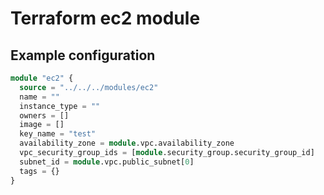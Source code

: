 # Terraform ec2 module
## Example configuration

```terraform
module "ec2" {
  source = "../../../modules/ec2"
  name = ""
  instance_type = ""
  owners = [] 
  image = []
  key_name = "test"
  availability_zone = module.vpc.availability_zone
  vpc_security_group_ids = [module.security_group.security_group_id]
  subnet_id = module.vpc.public_subnet[0]
  tags = {}
}
```